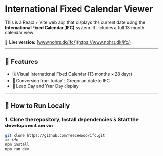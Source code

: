 # International Fixed Calendar Viewer

This is a React + Vite web app that displays the current date using the **International Fixed Calendar (IFC)** system.
It includes a full 13-month calendar view

🔗 **Live version:** [www.nohrs.dk/ifc/](https://www.nohrs.dk/ifc/)

---

## 🧱 Features

- 🗓 Visual International Fixed Calendar (13 months × 28 days)
- 📅 Conversion from today's Gregorian date to IFC
- 🎉 Leap Day and Year Day display

---

## 🚀 How to Run Locally

### 1. Clone the repository, Install dependencies & Start the development server

```bash
git clone https://github.com/Teeceeooo/ifc.git
cd ifc
npm install
npm run dev
